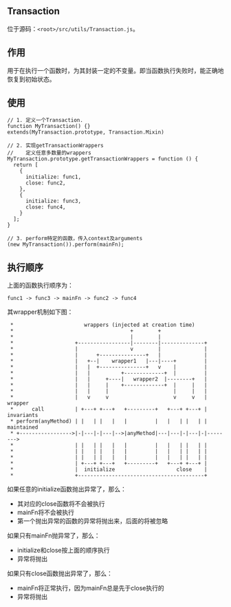 Transaction
--------

位于源码：`<root>/src/utils/Transaction.js`。

作用
------

用于在执行一个函数时，为其封装一定的不变量。即当函数执行失败时，能正确地恢复到初始状态。

使用
------

```
// 1. 定义一个Transaction. 
function MyTransaction() {}
extends(MyTransaction.prototype, Transaction.Mixin)

// 2. 实现getTransactionWrappers
//    定义任意多数量的wrappers
MyTransaction.prototype.getTransactionWrappers = function () {
  return [
    {
      initialize: func1,
      close: func2,
    },
    {
      initialize: func3,
      close: func4,
    }
  ];
}

// 3. perform特定的函数，传入context及arguments
(new MyTransaction()).perform(mainFn);
````

执行顺序
----------
上面的函数执行顺序为：

```
func1 -> func3 -> mainFn -> func2 -> func4
```

其wrapper机制如下图：
```
 *                       wrappers (injected at creation time)
 *                                      +        +
 *                                      |        |
 *                    +-----------------|--------|--------------+
 *                    |                 v        |              |
 *                    |      +---------------+   |              |
 *                    |   +--|    wrapper1   |---|----+         |
 *                    |   |  +---------------+   v    |         |
 *                    |   |          +-------------+  |         |
 *                    |   |     +----|   wrapper2  |--------+   |
 *                    |   |     |    +-------------+  |     |   |
 *                    |   |     |                     |     |   |
 *                    |   v     v                     v     v   | wrapper
 *      call          | +---+ +---+   +---------+   +---+ +---+ | invariants
 * perform(anyMethod) | |   | |   |   |         |   |   | |   | | maintained
 * +----------------->|-|---|-|---|-->|anyMethod|---|---|-|---|-|-------->
 *                    | |   | |   |   |         |   |   | |   | |
 *                    | |   | |   |   |         |   |   | |   | |
 *                    | |   | |   |   |         |   |   | |   | |
 *                    | +---+ +---+   +---------+   +---+ +---+ |
 *                    |  initialize                    close    |
 *                    +-----------------------------------------+
```


如果任意的initialize函数抛出异常了，那么：

- 其对应的close函数将不会被执行
- mainFn将不会被执行
- 第一个抛出异常的函数的异常将抛出来，后面的将被忽略


如果只有mainFn抛异常了，那么：

- initialize和close按上面的顺序执行
- 异常将抛出

如果只有close函数抛出异常了，那么：

- mainFn将正常执行，因为mainFn总是先于close执行的
- 异常将抛出
